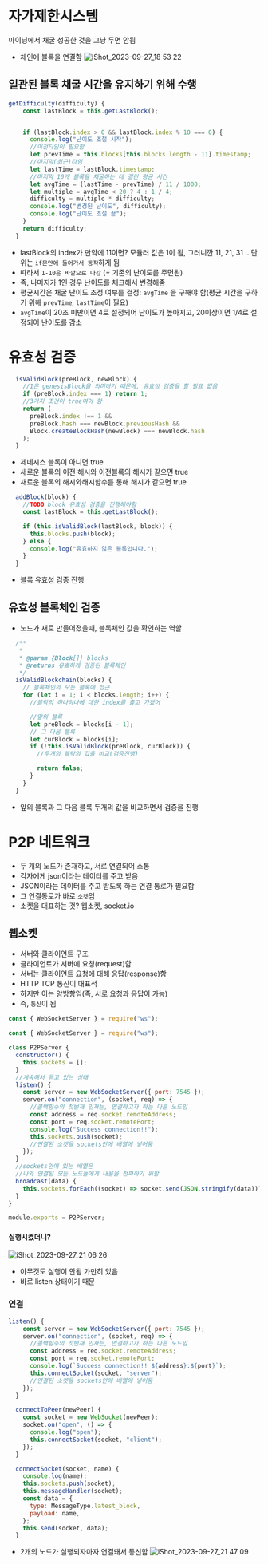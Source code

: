 # 자가제한시스템

마이닝에서 채굴 성공한 것을 그냥 두면 안됨

- 체인에 블록을 연결함
  ![iShot_2023-09-27_18 53 22](https://github.com/gayoung106/blockchain-study/assets/98731537/69acf4f1-9c50-481f-9eb1-e2a22a302ec4)

## 일관된 블록 채굴 시간을 유지하기 위해 수행

```js
getDifficulty(difficulty) {
    const lastBlock = this.getLastBlock();


    if (lastBlock.index > 0 && lastBlock.index % 10 === 0) {
      console.log("난이도 조절 시작");
      //이전타임이 필요함
      let prevTime = this.blocks[this.blocks.length - 11].timestamp;
      //마지막(최근)타임
      let lastTime = lastBlock.timestamp;
      //마지막 10개 블록을 채굴하는 데 걸린 평균 시간
      let avgTime = (lastTime - prevTime) / 11 / 1000;
      let multiple = avgTime < 20 ? 4 : 1 / 4;
      difficulty = multiple * difficulty;
      console.log("변경된 난이도", difficulty);
      console.log("난이도 조절 끝");
    }
    return difficulty;
  }
```

- lastBlock의 index가 만약에 11이면? 모듈러 값은 1이 됨, 그러니깐 11, 21, 31 ...단위는 `if문안에 들어가서 동작`하게 됨
- 따라서 `1-10은 바깥으로 나감` (= 기존의 난이도를 주면됨)
- 즉, 나머지가 1인 경우 난이도를 체크해서 변경해줌
- 평균시간은 채굴 난이도 조정 여부를 결정: `avgTime` 을 구해야 함(평균 시간을 구하기 위해 `prevTime`, `lastTime`이 필요)
- `avgTime`이 20초 미만이면 4로 설정되어 난이도가 높아지고, 20이상이면 1/4로 설정되어 난이도를 감소

# 유효성 검증

```js
  isValidBlock(preBlock, newBlock) {
    //1은 genesisBlock을 의미하기 때문에, 유효성 검증을 할 필요 없음
    if (preBlock.index === 1) return 1;
    //3가지 조건이 true여야 함
    return (
      preBlock.index !== 1 &&
      preBlock.hash === newBlock.previousHash &&
      Block.createBlockHash(newBlock) === newBlock.hash
    );
  }
```

- 제네시스 블록이 아니면 true
- 새로운 블록의 이전 해시와 이전블록의 해시가 같으면 true
- 새로운 블록의 해시와해시함수를 통해 해시가 같으면 true

```js
  addBlock(block) {
    //TODO block 유효성 검증을 진행해야함
    const lastBlock = this.getLastBlock();

    if (this.isValidBlock(lastBlock, block)) {
      this.blocks.push(block);
    } else {
      console.log("유효하지 않은 블록입니다.");
    }
  }
```

- 블록 유효성 검증 진행

## 유효성 블록체인 검증

- 노드가 새로 만들어졌을때, 블록체인 값을 확인하는 역할

```js
  /**
   *
   * @param {Block[]} blocks
   * @returns 유효하게 검증된 블록체인
   */
  isValidBlockchain(blocks) {
    // 블록체인의 모든 블록에 접근
    for (let i = 1; i < blocks.length; i++) {
      //블락의 하나하나에 대한 index를 훑고 가겠어

      //앞의 블록
      let preBlock = blocks[i - 1];
      // 그 다음 블록
      let curBlock = blocks[i];
      if (!this.isValidBlock(preBlock, curBlock)) {
        //두개의 블락의 값을 비교(검증진행)

        return false;
      }
    }
  }
```

- 앞의 블록과 그 다음 블록 두개의 값을 비교하면서 검증을 진행

# P2P 네트워크

- 두 개의 노드가 존재하고, 서로 연결되어 소통
- 각자에게 json이라는 데이터를 주고 받음
- JSON이라는 데이터를 주고 받도록 하는 연결 통로가 필요함
- 그 연결통로가 바로 `소켓`임
- 소켓을 대표하는 것? 웹소켓, socket.io

## 웹소켓

- 서버와 클라이언트 구조
- 클라이언트가 서버에 요청(request)함
- 서버는 클라이언트 요청에 대해 응답(response)함
- HTTP TCP 통신이 대표적
- 하지만 이는 양방향임(즉, 서로 요청과 응답이 가능)
- 즉, `통신`이 됨

```js
const { WebSocketServer } = require("ws");
```

```js
const { WebSocketServer } = require("ws");

class P2PServer {
  constructor() {
    this.sockets = [];
  }
  //계속해서 듣고 있는 상태
  listen() {
    const server = new WebSocketServer({ port: 7545 });
    server.on("connection", (socket, req) => {
      //콜백함수의 첫번재 인자는, 연결하고자 하는 다른 노드임
      const address = req.socket.remoteAddress;
      const port = req.socket.remotePort;
      console.log("Success connection!!");
      this.sockets.push(socket);
      //연결된 소켓을 sockets안에 배열에 넣어둠
    });
  }
  //sockets안에 있는 배열은
  //나와 연결된 모든 노드들에게 내용을 전파하기 위함
  broadcast(data) {
    this.sockets.forEach((socket) => socket.send(JSON.stringify(data)));
  }
}

module.exports = P2PServer;
```

#### 실행시켰더니?

![iShot_2023-09-27_21 06 26](https://github.com/gayoung106/blockchain-study/assets/98731537/0ca55d21-5cc3-449a-85d6-74902c7c6b03)

- 아무것도 실행이 안됨 가만히 있음
- 바로 listen 상태이기 때문

### 연결

```js
listen() {
    const server = new WebSocketServer({ port: 7545 });
    server.on("connection", (socket, req) => {
      //콜백함수의 첫번재 인자는, 연결하고자 하는 다른 노드임
      const address = req.socket.remoteAddress;
      const port = req.socket.remotePort;
      console.log(`Success connection!! ${address}:${port}`);
      this.connectSocket(socket, "server");
      //연결된 소켓을 sockets안에 배열에 넣어둠
    });
  }

  connectToPeer(newPeer) {
    const socket = new WebSocket(newPeer);
    socket.on("open", () => {
      console.log("open");
      this.connectSocket(socket, "client");
    });
  }

  connectSocket(socket, name) {
    console.log(name);
    this.sockets.push(socket);
    this.messageHandler(socket);
    const data = {
      type: MessageType.latest_block,
      payload: name,
    };
    this.send(socket, data);
  }
```

- 2개의 노드가 실행되자마자 연결돼서 통신함
  ![iShot_2023-09-27_21 47 09](https://github.com/gayoung106/blockchain-study/assets/98731537/693c286b-7bee-43af-862a-3cc40500b9e8)
